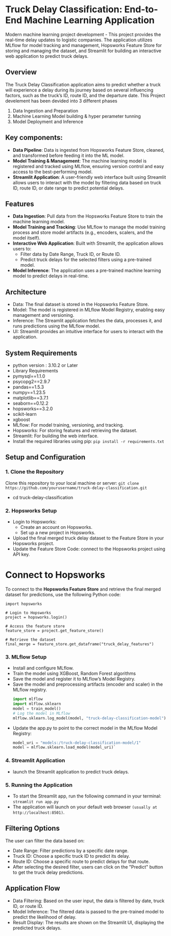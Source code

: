 # Truck Delay Classification: End-to-End Machine Learning Application
Modern machine learning project development - This project provides the real-time delay updates to logistic companies. The application utilizes MLflow for model tracking and management, Hopsworks Feature Store for storing and managing the dataset, and Streamlit for building an interactive web application to predict truck delays.

## Overview
The Truck Delay Classification application aims to predict whether a truck will experience a delay during its journey based on several influencing factors, such as the truck’s ID, route ID, and the departure date. This Project develement has been devided into 3 different phases

1. Data Ingestion and Preparation
2. Machine Learning Model building & hyper perameter tunning 
3. Model Deployment and Inference
   
## Key components:

- **Data Pipeline**: Data is ingested from Hopsworks Feature Store, cleaned, and transformed before feeding it into the ML model.
- **Model Training & Management**: The machine learning model is registered and tracked using MLflow, ensuring version control and easy access to the best-performing model.
- **Streamlit Application**: A user-friendly web interface built using Streamlit allows users to interact with the model by filtering data based on truck ID, route ID, or date range to predict potential delays.

## Features
- **Data Ingestion**: Pull data from the Hopsworks Feature Store to train the machine learning model.
- **Model Training and Tracking**: Use MLflow to manage the model training process and store model artifacts (e.g., encoders, scalers, and the model itself).
- **Interactive Web Application**: Built with Streamlit, the application allows users to:
    - Filter data by Date Range, Truck ID, or Route ID.
    - Predict truck delays for the selected filters using a pre-trained model.
- **Model Inference**: The application uses a pre-trained machine learning model to predict delays in real-time.

## **Architecture**
- Data: The final dataset is stored in the Hopsworks Feature Store.
- Model: The model is registered in MLflow Model Registry, enabling easy management and versioning.
- Inference: The Streamlit application fetches the data, processes it, and runs predictions using the MLflow model.
- UI: Streamlit provides an intuitive interface for users to interact with the application.

## **System Requirements**

- python version : 3.10.2 or Later
- Library Requirements
- pymysql==1.1.0
- psycopg2==2.9.7
- pandas==1.5.3
- numpy==1.23.5
- matplotlib==3.7.1
- seaborn==0.12.2
- hopsworks==3.2.0
- scikit-learn
- xgboost
- MLflow: For model training, versioning, and tracking.
- Hopsworks: For storing features and retrieving the dataset.
- Streamlit: For building the web interface.
- Install the required libraries using pip: `pip install -r requirements.txt`

## **Setup and Configuration**
### **1. Clone the Repository**
Clone this repository to your local machine or server: `git clone https://github.com/yourusername/truck-delay-classification.git`
- cd truck-delay-classification
### **2. Hopsworks Setup**
- Login to Hopsworks:
  - Create an account on Hopsworks.
  - Set up a new project in Hopsworks.
- Upload the final merged truck delay dataset to the Feature Store in your Hopsworks project.
- Update the Feature Store Code: connect to the Hopsworks project using API key.
  
# Connect to Hopsworks

To connect to the **Hopsworks Feature Store** and retrieve the final merged dataset for predictions, use the following Python code:

   
    import hopsworks
    
    # Login to Hopsworks
    project = hopsworks.login()
    
    # Access the feature store
    feature_store = project.get_feature_store()
    
    # Retrieve the dataset
    final_merge = feature_store.get_dataframe("truck_delay_features")
 


### **3. MLflow Setup**
- Install and configure MLflow.
- Train the model using XGBoost, Random Forest algorithms
- Save the model and register it to MLflow’s Model Registry.
- Save the model and preprocessing artifacts (encoder and scaler) in the MLflow registry. 
    ```python
    import mlflow
    import mlflow.sklearn
    model = train_model()
    # Log the model in MLflow
    mlflow.sklearn.log_model(model, "truck-delay-classification-model")`
- Update the app.py to point to the correct model in the MLflow Model Registry:
    ```python
    model_uri = "models:/truck-delay-classification-model/1"
    model = mlflow.sklearn.load_model(model_uri)`
    
### **4. Streamlit Application**
- launch the Streamlit application to predict truck delays.

### **5. Running the Application**
- To start the Streamlit app, run the following command in your terminal: `streamlit run app.py`
- The application will launch on your default web browser `(usually at http://localhost:8501)`.

## **Filtering Options**
The user can filter the data based on:
- Date Range: Filter predictions by a specific date range.
- Truck ID: Choose a specific truck ID to predict its delay.
- Route ID: Choose a specific route to predict delays for that route.
- After selecting the desired filter, users can click on the "Predict" button to get the truck delay predictions.

## **Application Flow**
- Data Filtering: Based on the user input, the data is filtered by date, truck ID, or route ID.
- Model Inference: The filtered data is passed to the pre-trained model to predict the likelihood of delay.
- Result Display: The results are shown on the Streamlit UI, displaying the predicted truck delays.











